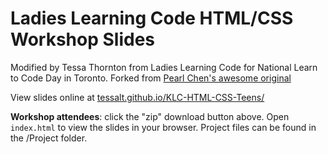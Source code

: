 Ladies Learning Code HTML/CSS Workshop Slides
=============================================
Modified by Tessa Thornton from Ladies Learning Code for National Learn to Code Day in Toronto. Forked from [Pearl Chen's awesome original](https://github.com/pchen/LLC-HTML-CSS)

View slides online at [tessalt.github.io/KLC-HTML-CSS-Teens/](http://tessalt.github.io/KLC-HTML-CSS-Teens/)

**Workshop attendees**: click the "zip" download button above. Open `index.html` to view the slides in your browser. Project files can be found in the /Project folder.
